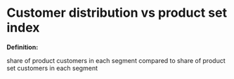 # Customer distribution vs product set index

**Definition:**

share of product customers in each segment compared to share of product set customers in each segment
